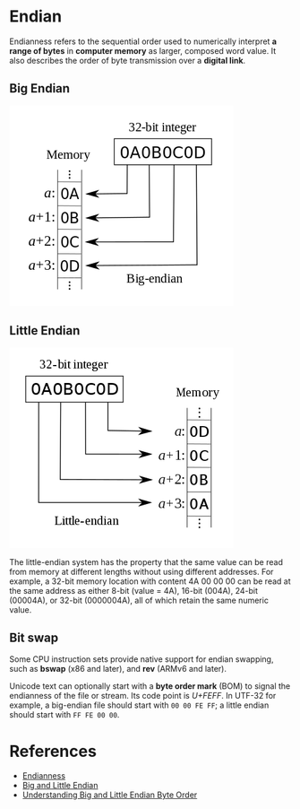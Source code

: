 # Endian

Endianness refers to the sequential order used to numerically interpret 
**a range of bytes** in **computer memory** as larger, composed word value.
It also describes the order of byte transmission over a **digital link**.


## Big Endian

![Big Endian](big-endian.png)


## Little Endian

![Little Endian](little-endian.png)

The little-endian system has the property that the same value can be read
from memory at different lengths without using different addresses. 
For example, a 32-bit memory location with content 4A 00 00 00 can be read
at the same address as either 8-bit (value = 4A), 16-bit (004A), 24-bit 
(00004A), or 32-bit (0000004A), all of which retain the same numeric value.


## Bit swap

Some CPU instruction sets provide native support for endian swapping, 
such as __bswap__ (x86 and later), and __rev__ (ARMv6 and later).

Unicode text can optionally start with a __byte order mark__ (BOM) to 
signal the endianness of the file or stream. Its code point is *U+FEFF*. 
In UTF-32 for example, a big-endian file should start with ```00 00 FE FF```; a little endian should start with ```FF FE 00 00```.


# References
* [Endianness](https://en.wikipedia.org/wiki/Endianness)
* [Big and Little Endian](https://www.cs.umd.edu/class/sum2003/cmsc311/Notes/Data/endian.html)
* [Understanding Big and Little Endian Byte Order](https://betterexplained.com/articles/understanding-big-and-little-endian-byte-order/)
